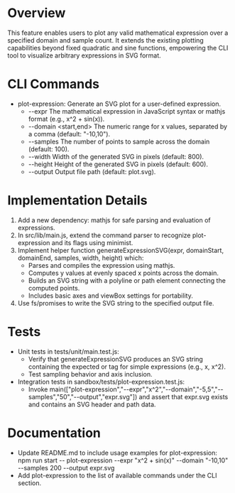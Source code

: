 # Overview
This feature enables users to plot any valid mathematical expression over a specified domain and sample count. It extends the existing plotting capabilities beyond fixed quadratic and sine functions, empowering the CLI tool to visualize arbitrary expressions in SVG format.

# CLI Commands

- plot-expression: Generate an SVG plot for a user-defined expression.
  - --expr <string>       The mathematical expression in JavaScript syntax or mathjs format (e.g., x^2 + sin(x)).
  - --domain <start,end>  The numeric range for x values, separated by a comma (default: "-10,10").
  - --samples <number>    The number of points to sample across the domain (default: 100).
  - --width <number>      Width of the generated SVG in pixels (default: 800).
  - --height <number>     Height of the generated SVG in pixels (default: 600).
  - --output <path>       Output file path (default: plot.svg).

# Implementation Details

1. Add a new dependency: mathjs for safe parsing and evaluation of expressions.
2. In src/lib/main.js, extend the command parser to recognize plot-expression and its flags using minimist.
3. Implement helper function generateExpressionSVG(expr, domainStart, domainEnd, samples, width, height) which:
   - Parses and compiles the expression using mathjs.
   - Computes y values at evenly spaced x points across the domain.
   - Builds an SVG string with a polyline or path element connecting the computed points.
   - Includes basic axes and viewBox settings for portability.
4. Use fs/promises to write the SVG string to the specified output file.

# Tests

- Unit tests in tests/unit/main.test.js:
  - Verify that generateExpressionSVG produces an SVG string containing the expected <path> or <polyline> tag for simple expressions (e.g., x, x^2).
  - Test sampling behavior and axis inclusion.
- Integration tests in sandbox/tests/plot-expression.test.js:
  - Invoke main(["plot-expression","--expr","x^2","--domain","-5,5","--samples","50","--output","expr.svg"]) and assert that expr.svg exists and contains an SVG header and path data.

# Documentation

- Update README.md to include usage examples for plot-expression:
  npm run start -- plot-expression --expr "x^2 + sin(x)" --domain "-10,10" --samples 200 --output expr.svg
- Add plot-expression to the list of available commands under the CLI section.
